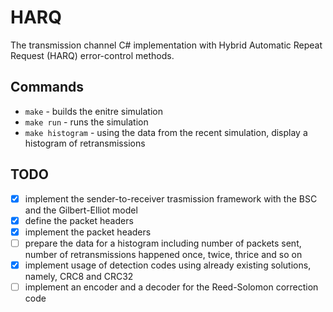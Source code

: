 # HARQ
The transmission channel C# implementation with Hybrid Automatic Repeat Request (HARQ) error-control methods.

## Commands
- `make` - builds the enitre simulation
- `make run` - runs the simulation
- `make histogram` - using the data from the recent simulation, display a histogram of retransmissions

## TODO
- [x] implement the sender-to-receiver trasmission framework with the BSC and the Gilbert-Elliot model
- [x] define the packet headers
- [x] implement the packet headers
- [ ] prepare the data for a histogram including number of packets sent, number of retransmissions happened once, twice, thrice and so on
- [x] implement usage of detection codes using already existing solutions, namely, CRC8 and CRC32
- [ ] implement an encoder and a decoder for the Reed-Solomon correction code